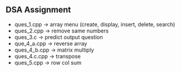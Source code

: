 ## DSA Assignment

- ques_1.cpp → array menu (create, display, insert, delete, search)
- ques_2.cpp → remove same numbers
- ques_3.c → predict output question
- que_4_a.cpp → reverse array
- ques_4_b.cpp → matrix multiply
- ques_4.c.cpp → transpose
- ques_5.cpp → row col sum
